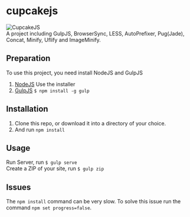 cupcakejs
=============================
![CupcakeJS](http://i63.tinypic.com/35lhf9j.gif "CupcakeJS Marshmallow")  
A project including GulpJS, BrowserSync, LESS, AutoPrefixer, Pug(Jade), Concat, Minify, Uflify and ImageMinify.

## Preparation
To use this project, you need install NodeJS and GulpJS

1. [NodeJS](https://nodejs.org/en/) Use the installer
2. [GulpJS](http://gulpjs.com/) `$ npm install -g gulp`

## Installation

1. Clone this repo, or download it into a directory of your choice.
2. And run `npm install`

## Usage
Run Server, run `$ gulp serve`  
Create a ZIP of your site, run `$ gulp zip`

## Issues
The `npm install` command can be very slow. To solve this issue run the command `npm set progress=false`.
